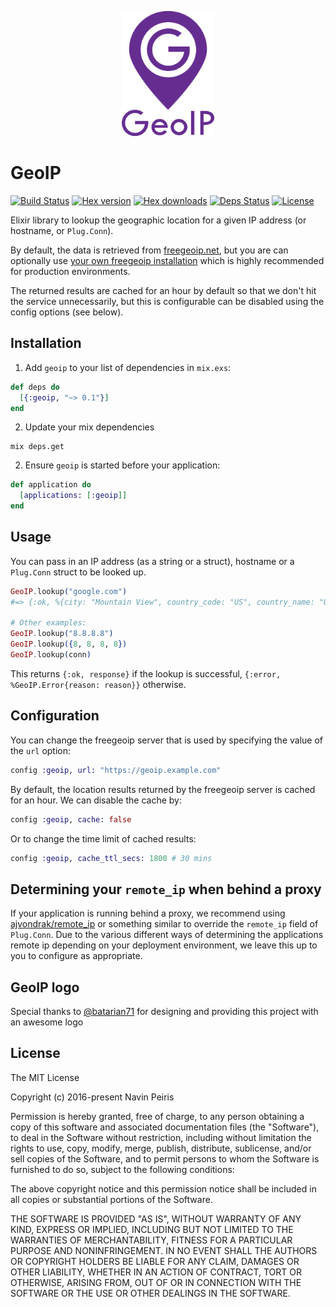 <p align="center"><img src="logo/verticalversion.png" alt="geoip" height="200px"></p>

# GeoIP

[![Build Status](https://travis-ci.org/navinpeiris/geoip.svg?branch=master)](https://travis-ci.org/navinpeiris/geoip)
[![Hex version](https://img.shields.io/hexpm/v/geoip.svg "Hex version")](https://hex.pm/packages/geoip)
[![Hex downloads](https://img.shields.io/hexpm/dt/geoip.svg "Hex downloads")](https://hex.pm/packages/geoip)
[![Deps Status](https://beta.hexfaktor.org/badge/all/github/navinpeiris/geoip.svg)](https://beta.hexfaktor.org/github/navinpeiris/geoip)
[![License](http://img.shields.io/:license-mit-blue.svg)](http://doge.mit-license.org)

Elixir library to lookup the geographic location for a given IP address (or hostname, or `Plug.Conn`).

By default, the data is retrieved from [freegeoip.net](https://freegeoip.net), but you are can optionally use [your own freegeoip installation](https://github.com/fiorix/freegeoip) which is highly recommended for production environments.

The returned results are cached for an hour by default so that we don't hit the service unnecessarily, but this is configurable can be disabled using the config options (see below).

## Installation

1. Add `geoip` to your list of dependencies in `mix.exs`:

  ```elixir
  def deps do
    [{:geoip, "~> 0.1"}]
  end
  ```

2. Update your mix dependencies
  ```
  mix deps.get
  ```

2. Ensure `geoip` is started before your application:

  ```elixir
  def application do
    [applications: [:geoip]]
  end
  ```

## Usage

You can pass in an IP address (as a string or a struct), hostname or a `Plug.Conn` struct to be looked up.

```elixir
GeoIP.lookup("google.com")
#=> {:ok, %{city: "Mountain View", country_code: "US", country_name: "United States", ip: "172.217.4.78", latitude: 37.4192, longitude: -122.0574, metro_code: 807, region_code: "CA", region_name: "California", time_zone: "America/Los_Angeles", zip_code: "94043"}}

# Other examples:
GeoIP.lookup("8.8.8.8")
GeoIP.lookup({8, 8, 8, 8})
GeoIP.lookup(conn)
```

This returns `{:ok, response}` if the lookup is successful, `{:error, %GeoIP.Error{reason: reason}}` otherwise.

## Configuration

You can change the freegeoip server that is used by specifying the value of the `url` option:

```elixir
config :geoip, url: "https://geoip.example.com"
```

By default, the location results returned by the freegeoip server is cached for an hour. We can disable the cache by:

```elixir
config :geoip, cache: false
```

Or to change the time limit of cached results:

```elixir
config :geoip, cache_ttl_secs: 1800 # 30 mins
```

## Determining your `remote_ip` when behind a proxy

If your application is running behind a proxy, we recommend using [ajvondrak/remote_ip](https://github.com/ajvondrak/remote_ip) or something similar to override the `remote_ip` field of `Plug.Conn`. Due to the various different ways of determining the applications remote ip depending on your deployment environment, we leave this up to you to configure as appropriate.

## GeoIP logo

Special thanks to [@batarian71](https://github.com/batarian71) for designing and providing this project with an awesome logo

## License

The MIT License

Copyright (c) 2016-present Navin Peiris

Permission is hereby granted, free of charge, to any person obtaining a copy
of this software and associated documentation files (the "Software"), to deal
in the Software without restriction, including without limitation the rights
to use, copy, modify, merge, publish, distribute, sublicense, and/or sell
copies of the Software, and to permit persons to whom the Software is
furnished to do so, subject to the following conditions:

The above copyright notice and this permission notice shall be included in
all copies or substantial portions of the Software.

THE SOFTWARE IS PROVIDED "AS IS", WITHOUT WARRANTY OF ANY KIND, EXPRESS OR
IMPLIED, INCLUDING BUT NOT LIMITED TO THE WARRANTIES OF MERCHANTABILITY,
FITNESS FOR A PARTICULAR PURPOSE AND NONINFRINGEMENT. IN NO EVENT SHALL THE
AUTHORS OR COPYRIGHT HOLDERS BE LIABLE FOR ANY CLAIM, DAMAGES OR OTHER
LIABILITY, WHETHER IN AN ACTION OF CONTRACT, TORT OR OTHERWISE, ARISING FROM,
OUT OF OR IN CONNECTION WITH THE SOFTWARE OR THE USE OR OTHER DEALINGS IN
THE SOFTWARE.
